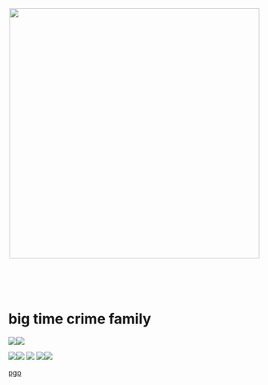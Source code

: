<div align="center"><img src="https://i.imgur.com/404U35M.png" width=500 height=500></div>

<br><br><br>


# big time crime family

<img src="https://i.imgflip.com/8g15yx.jpg">![](https://i.imgflip.com/8im9fv.jpg)

![](https://cdn.discordapp.com/attachments/306479822870282241/1020322868724248638/giga_chad_iq_discord_says.gif?ex=65cf60b8&is=65bcebb8&hm=80366f59fb3da2b066c8d7c841e7663087f8808da62a9c37903587013ec9d4ae&)<img src="https://cdn.discordapp.com/attachments/1168566979704139940/1203021854328229908/yJzSd4GhVQ.png?ex=65cf9469&is=65bd1f69&hm=b25d3a5dcd1d6231327b2d147cf0fbba3ac11b06e4387df0a2918f4042ced593&">
![](https://media1.tenor.com/m/kyFM92F79HwAAAAC/memes.gif)
![](https://media1.tenor.com/m/bfLfPdo2lHkAAAAd/cat-normal.gif)![](https://media.discordapp.net/attachments/1154083539999011008/1171129730909614110/speed.gif?width=549&height=682&ex=65ca4c8e&is=65b7d78e&hm=0e679c23dd25c5344b219c4ca56ce54a43be32c2599e470ae1f3ddf9c124efd4&)

[pgp][1]

[1]: https://trillium.rf.gd/pgp.html

